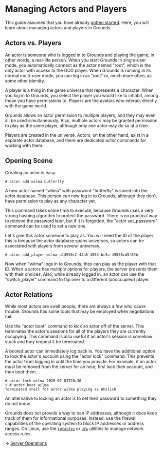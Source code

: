 # Managing Actors and Players

This guide assumes that you have already [gotten started](gettingstarted.md). Here, you will learn about managing actors and players in Grounds.

## Actors vs. Players

An actor is someone who is logged in to Grounds and playing the game; in other words, a real-life person. When you start Grounds in single-user mode, you automatically connect as the actor named "root", which is the only actor with access to the GOD player. When Grounds is running in its normal multi-user mode, you can log in as "root" or, much more often, as some other identity.

A player is a thing in the game universe that represents a character. When you log in to Grounds, you select the player you would like to inhabit, among those you have permissions to. Players are the avatars who interact directly with the game world.

Grounds allows an actor permission to multiple players, and they may even all be used simultaneously. Also, multiple actors may be granted permission to play as the same player, although only one actor may do so at a time.

Players are created in the universe. Actors, on the other hand, exist in a separate actor database, and there are dedicated actor commands for working with them.

## Opening Scene

Creating an actor is easy.

```
# actor add wilma butterfly
```

A new actor named "wilma" with password "butterfly" is saved into the actor database. This person can now log in to Grounds, although they don't have permission to play as any character yet.

This command takes some time to execute, because Grounds uses a very strong hashing algorithm to protect the password. There is no practical way to retrieve the password later, but if it is forgotten, the "actor set_password" command can be used to set a new one.

Let's give this actor someone to play as. You will need the ID of the player; this is because the actor database spans universes, so actors can be associated with players from several universes.

```
# actor add_player wilma a14950c2-44a5-4933-bc5a-49538cd5f89b
```

Now when "wilma" logs in to Grounds, they can play as the player with that ID. When a actors has multiple options for players, the server presents them with their choices. Also, while already logged in, an actor can use the "switch_player" command to flip over to a different (unoccupied) player.

## Actor Relations

While most actors are swell people, there are always a few who cause trouble. Grounds has some tools that may be employed when negotiations fail.

Use the "actor boot" command to kick an actor off of the server. This terminates the actor's sessions for all of the players they are currently occupying. This command is also useful if an actor's session is somehow stuck and they request it be terminated.

A booted actor can immediately log back in. You have the additional option to lock the actor's account using the "actor lock" command. This prevents the actor from logging in until the time you provide. For example, if an actor must be removed from the server for an hour, first lock their account, and then boot them.

```
# actor lock wilma 2020-07-01T20:30
√ # actor boot wilma
Terminated shell for actor wilma playing as Ahalish
```

An alternative to locking an actor is to set their password to something they do not know.

Grounds does not provide a way to ban IP addresses, although it does keep track of them for informational purposes. Instead, use the firewall capabilities of the operating system to block IP addresses or address ranges. On Linux, use the [`iptables`](https://linux.die.net/man/8/iptables) or [`ufw`](https://wiki.ubuntu.com/UncomplicatedFirewall) utilities to manage network access rules.

→ [Server Operations](serverops.md)

